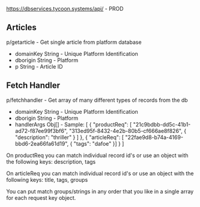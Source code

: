 https://dbservices.tycoon.systems/api/ - PROD

## Articles
p/getarticle - Get single article from platform database
* domainKey String - Unique Platform Identification
* dborigin String - Platform
* p String - Article ID

## Fetch Handler
p/fetchhandler - Get array of many different types of records from the db
* domainKey String - Unique Platform Identification
* dborigin String - Platform
* handlerArgs Obj[] - Sample: [
    {
        "productReq": [ "21c9bdbb-dd5c-41b1-ad72-f87ee99f3bf6", "313ed95f-8432-4e2b-80b5-cf666ae8f826", { "description": "thriller" } ]
    },
    {
        "articleReq": [ "22fae9d8-b74a-4169-bbd6-2ea66fa61d19", { "tags": "dafoe" }]
    }
]

On productReq you can match individual record id's or use an object with the following keys:
description, tags

On articleReq you can match individual record id's or use an object with the following keys:
title, tags, groups

You can put match groups/strings in any order that you like in a single array for each request key object.